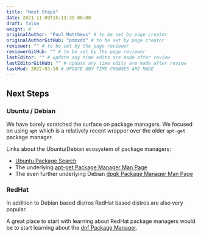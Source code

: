 ```yaml
---
title: "Next Steps"
date: 2021-11-09T15:13:39-06:00
draft: false
weight: 4
originalAuthor: "Paul Matthews" # to be set by page creator
originalAuthorGitHub: "pdmxdd" # to be set by page creator
reviewer: "" # to be set by the page reviewer
reviewerGitHub: "" # to be set by the page reviewer
lastEditor: "" # update any time edits are made after review
lastEditorGitHub: "" # update any time edits are made after review
lastMod: 2022-03-10 # UPDATE ANY TIME CHANGES ARE MADE
---
```


## Next Steps

### Ubuntu / Debian

We have barely scratched the surface on package managers. We focused on using `apt` which is a relatively recent wrapper over the older `apt-get` package manager.

Links about the Ubuntu/Debian ecosystem of package managers:

- [Ubuntu Package Search](https://packages.ubuntu.com/)
- The underlying [apt-get Package Manager Man Page](https://linux.die.net/man/8/apt-get)
- The even further underlying Debian [dpgk Package Manager Man Page](https://www.man7.org/linux/man-pages/man1/dpkg.1.html)

### RedHat

In addition to Debian based distros RedHat based distros are also very popular.

A great place to start with learning about RedHat package managers would be to start learning about the [dnf Package Manager](https://www.man7.org/linux/man-pages/man8/dnf.8.html).